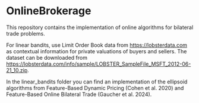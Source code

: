 # OnlineBrokerage
This repository contains the implementation of online algorithms for bilateral trade problems. 

For linear bandits, use Limit Order Book data from https://lobsterdata.com as contextual information for private valuations of buyers and sellers. The dataset can be downloaded from https://lobsterdata.com/info/sample/LOBSTER_SampleFile_MSFT_2012-06-21_10.zip.

In the linear_bandits folder you can find an implementation of the ellipsoid algorithms from Feature-Based Dynamic Pricing (Cohen et al. 2020) and Feature-Based Online Bilateral Trade (Gaucher et al. 2024).
